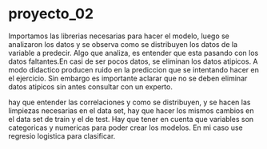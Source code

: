 # proyecto_02
Importamos las librerias necesarias para hacer el modelo, luego se analizaron los datos y se observa como se distribuyen los datos de la variable a predecir. Algo que analiza, es entender que esta pasando con los datos faltantes.En casi de ser pocos datos, se eliminan los datos atipicos. A modo didactico producen ruido en la prediccion que se intentando hacer en el ejercicio. Sin embargo es importante aclarar que no se deben eliminar datos atipicos sin antes consultar con un experto.

hay que entender las correlaciones y como se distribuyen, y se hacen las limpiezas necesarias en el data set, hay que hacer los mismos cambios en el data set de train y el de test. Hay que tener en cuenta que variables son categoricas  y numericas para poder crear los modelos. En mi caso use regresio logistica para clasificar.
